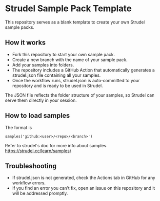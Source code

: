 # Strudel Sample Pack Template

This repository serves as a blank template to create your own Strudel sample packs.

## How it works

- Fork this repository to start your own sample pack.
- Create a new branch with the name of your sample pack.
- Add your samples into folders.
- The repository includes a GitHub Action that automatically generates a strudel.json file containing all your samples.
- Once the workflow runs, strudel.json is auto-committed to your repository and is ready to be used in Strudel.

The JSON file reflects the folder structure of your samples, so Strudel can serve them directly in your session.

## How to load samples

The format is
```
samples('github:<user>/<repo>/<branch>')
```

Refer to strudel's doc for more info about samples https://strudel.cc/learn/samples/

## Troubleshooting

- If strudel.json is not generated, check the Actions tab in GitHub for any workflow errors.
- If you find an error you can’t fix, open an issue on this repository and it will be addressed promptly.
